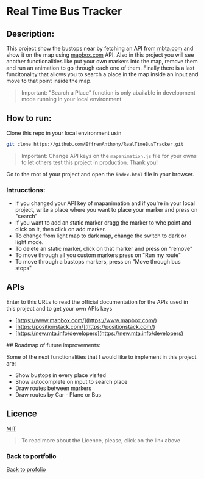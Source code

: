 # Real Time Bus Tracker
## Description:
This project show the bustops near by fetching an API from [mbta.com](mbta.com) and show it on the map using [mapbox.com](mapbox.com) API. Also in this project you will see another functionalities like put your own markers into the map, remove them and run an animation to go through each one of them. Finally there is a last funcitonality that allows you to search a place in the map inside an input and move to that point inside the map. 
> Important: "Search a Place" function is only abailable in development mode running in your local environment
## How to run:

Clone this repo in your local environment usin

```bash
git clone https://github.com/EffrenAnthony/RealTimeBusTracker.git
```

> Important: Change API keys on the  `mapanimation.js` file for your owns to let others test this project in production. Thank you!

Go to the root of your project and open the `index.html` file in your browser.

### Intrucctions:

- If you changed your API key of mapanimation and if you're in your local project, write a place where you want to place your marker and press on "search"
- If you want to add an static marker dragg the marker to whe point and click on it, then click on add marker.
- To change from light map to dark map, change the switch to dark or light mode.
- To delete an static marker, click on that marker and press on "remove"
- To move through all you custom markers press on "Run my route"
- To move through a bustops markers, press on "Move through bus stops"

## APIs
Enter to this URLs to read the official documentation for the APIs used in this project and to get your own APIs keys
- [https://www.mapbox.com/](https://www.mapbox.com/)
- [https://positionstack.com/](https://positionstack.com/)
- [https://new.mta.info/developers](https://new.mta.info/developers)

## Roadmap of future improvements:

Some of the next functionalities that I would like to implement in this project are:

- Show bustops in every place visited
- Show autocomplete on input to search place
- Draw routes between markers
- Draw routes by Car - Plane or Bus

## Licence
[MIT](https://choosealicense.com/licenses/mit/)
> To read more about the Licence, please, click on the link above 

### Back to portfolio

<a href="https://effrenanthony.github.io/bustracker/index.html">Back to profolio</a>
